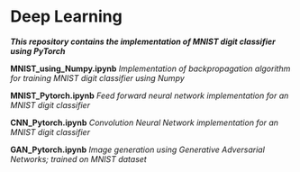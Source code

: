 # Deep Learning

**_This repository contains the implementation of MNIST digit classifier using PyTorch_**

**MNIST_using_Numpy.ipynb** *Implementation of backpropagation algorithm for training MNIST digit classifier using Numpy*

**MNIST_Pytorch.ipynb** *Feed forward neural network implementation for an MNIST digit classifier*


**CNN_Pytorch.ipynb**  *Convolution Neural Network implementation for an MNIST digit classifier*
                     

**GAN_Pytorch.ipynb** *Image generation using Generative Adversarial Networks; trained on MNIST dataset*



